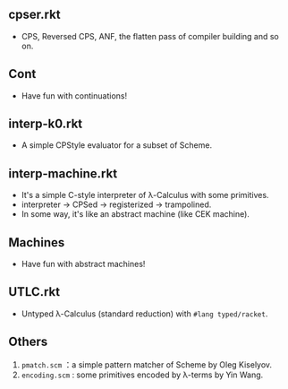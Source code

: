 ## cpser.rkt

- CPS, Reversed CPS, ANF, the flatten pass of compiler building and so on.

## Cont

- Have fun with continuations!

## interp-k0.rkt

- A simple CPStyle evaluator for a subset of Scheme.

## interp-machine.rkt

- It's a simple C-style interpreter of λ-Calculus with some primitives.
- interpreter -> CPSed -> registerized -> trampolined.
- In some way, it's like an abstract machine (like CEK machine).

## Machines

- Have fun with abstract machines!

## UTLC.rkt

- Untyped λ-Calculus (standard reduction) with `#lang typed/racket`.

## Others

1. `pmatch.scm` ：a simple pattern matcher of Scheme by Oleg Kiselyov.
2. `encoding.scm` : some primitives encoded by λ-terms by Yin Wang.
